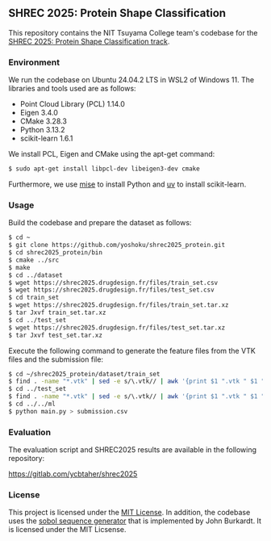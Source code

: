 ## SHREC 2025: Protein Shape Classification

This repository contains the NIT Tsuyama College team's codebase for
the [SHREC 2025: Protein Shape Classification track](http://shrec2025.drugdesign.fr/).

### Environment

We run the codebase on Ubuntu 24.04.2 LTS in WSL2 of Windows 11.
The libraries and tools used are as follows:

- Point Cloud Library (PCL) 1.14.0
- Eigen 3.4.0
- CMake 3.28.3
- Python 3.13.2
- scikit-learn 1.6.1

We install PCL, Eigen and CMake using the apt-get command:

```bash
$ sudo apt-get install libpcl-dev libeigen3-dev cmake
```

Furthermore, we use [mise](https://github.com/jdx/mise) to install Python
and [uv](https://github.com/astral-sh/uv) to install scikit-learn.

### Usage

Build the codebase and prepare the dataset as follows:

```bash
$ cd ~
$ git clone https://github.com/yoshoku/shrec2025_protein.git
$ cd shrec2025_protein/bin
$ cmake ../src
$ make
$ cd ../dataset
$ wget https://shrec2025.drugdesign.fr/files/train_set.csv
$ wget https://shrec2025.drugdesign.fr/files/test_set.csv
$ cd train_set
$ wget https://shrec2025.drugdesign.fr/files/train_set.tar.xz
$ tar Jxvf train_set.tar.xz
$ cd ../test_set
$ wget https://shrec2025.drugdesign.fr/files/test_set.tar.xz
$ tar Jxvf test_set.tar.xz
```

Execute the following command to generate the feature files from the VTK files and the submission file:

```bash
$ cd ~/shrec2025_protein/dataset/train_set
$ find . -name "*.vtk" | sed -e s/\.vtk// | awk '{print $1 ".vtk " $1 ".dat"}' | xargs -t -n 2 ../../bin/vtk2feat.bin
$ cd ../test_set
$ find . -name "*.vtk" | sed -e s/\.vtk// | awk '{print $1 ".vtk " $1 ".dat"}' | xargs -t -n 2 ../../bin/vtk2feat.bin
$ cd ../../ml
$ python main.py > submission.csv
```

### Evaluation

The evaluation script and SHREC2025 results are available in the following repository:

https://gitlab.com/ycbtaher/shrec2025

### License

This project is licensed under the [MIT License](https://github.com/yoshoku/shrec2025_protein/blob/main/LICENSE.txt).
In addition, the codebase uses the [sobol sequence generator](https://people.sc.fsu.edu/~jburkardt/cpp_src/sobol/sobol.html) that is implemented by John Burkardt.
It is licensed under the MIT Licsense.
